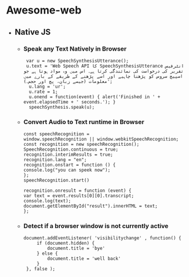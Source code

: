 # Awesome-web

* ## Native JS

  * ### Speak any Text Natively in Browser

    ```
     var u = new SpeechSynthesisUtterance();
     u.text = 'Web Speech API کا SpeechSynthesisUtterance انٹرفیس تقریر کی درخواست کی نمائندگی کرتا ہے۔ اس میں وہ مواد ہوتا ہے جو اسپیچ سروس کو پڑھنا چاہیے اور اسے پڑھنے کے طریقے کے بارے میں معلومات (جیسے زبان، پچ اور حجم۔)';
      u.lang = 'ur';
      u.rate = 1;
      u.onend = function(event) { alert('Finished in ' + event.elapsedTime + ' seconds.'); }
      speechSynthesis.speak(u);

      ```


  * ### Convert Audio to Text runtime in Browser

      ```
      const speechRecognition =
      window.speechRecognition || window.webkitSpeechRecognition;
    const recognition = new speechRecognition();
    SpeechRecognition.continuous = true;
    recognition.interimResults = true;
    recognition.lang = "en";
    recognition.onstart = function () {
      console.log("you can speek now");
    };
    speechRecognition.start()

    recognition.onresult = function (event) {
      var text = event.results[0][0].transcript;
      console.log(text);
      document.getElementById("result").innerHTML = text;
    };

      ```
   * ### Detect if a browser window is not currently active
      ```
      document.addEventListener( 'visibilitychange' , function() {
           if (document.hidden) {
               document.title = 'bye'
           } else {
               document.title = 'well back'
           }
       }, false );
      ```
